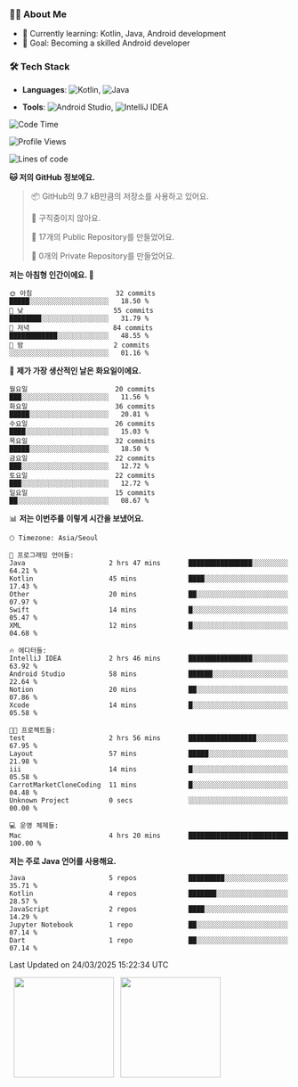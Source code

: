 ### 👨‍💻 About Me
- 🌱 Currently learning: Kotlin, Java, Android development
- 🎯 Goal: Becoming a skilled Android developer

### 🛠 Tech Stack
- **Languages**: ![Kotlin](https://img.shields.io/badge/Kotlin-0095D5?style=flat-square&logo=kotlin&logoColor=white), 
![Java](https://img.shields.io/badge/Java-007396?style=flat-square&logo=coffeescript&logoColor=white)

- **Tools**:
![Android Studio](https://img.shields.io/badge/Android%20Studio-3DDC84?style=flat-square&logo=android-studio&logoColor=white), 
![IntelliJ IDEA](https://img.shields.io/badge/IntelliJ%20IDEA-000000?style=flat-square&logo=intellij-idea&logoColor=white)

<!--START_SECTION:waka-->
![Code Time](http://img.shields.io/badge/Code%20Time-55%20hrs%2055%20mins-blue)

![Profile Views](http://img.shields.io/badge/Profile%20Views-19-blue)

![Lines of code](https://img.shields.io/badge/%EC%A0%80%EB%8A%94%20%EC%97%AC%ED%83%9C%EA%B9%8C%EC%A7%80%20-90.0%20thousand%20%EC%A4%84%EC%9D%98%20%EC%BD%94%EB%93%9C%EB%A5%BC%20%EC%9E%91%EC%84%B1%ED%96%88%EC%96%B4%EC%9A%94.-blue)

**🐱 저의 GitHub 정보에요.** 

> 📦 GitHub의 9.7 kB만큼의 저장소를 사용하고 있어요. 
 > 
> 🚫 구직중이지 않아요.
 > 
> 📜 17개의 Public Repository를 만들었어요. 
 > 
> 🔑 0개의 Private Repository를 만들었어요. 
 > 
**저는 아침형 인간이에요. 🐤** 

```text
🌞 아침                     32 commits          █████░░░░░░░░░░░░░░░░░░░░   18.50 % 
🌆 낮　                     55 commits          ████████░░░░░░░░░░░░░░░░░   31.79 % 
🌃 저녁                     84 commits          ████████████░░░░░░░░░░░░░   48.55 % 
🌙 밤　                     2 commits           ░░░░░░░░░░░░░░░░░░░░░░░░░   01.16 % 
```
📅 **제가 가장 생산적인 날은 화요일이에요.** 

```text
월요일                      20 commits          ███░░░░░░░░░░░░░░░░░░░░░░   11.56 % 
화요일                      36 commits          █████░░░░░░░░░░░░░░░░░░░░   20.81 % 
수요일                      26 commits          ████░░░░░░░░░░░░░░░░░░░░░   15.03 % 
목요일                      32 commits          █████░░░░░░░░░░░░░░░░░░░░   18.50 % 
금요일                      22 commits          ███░░░░░░░░░░░░░░░░░░░░░░   12.72 % 
토요일                      22 commits          ███░░░░░░░░░░░░░░░░░░░░░░   12.72 % 
일요일                      15 commits          ██░░░░░░░░░░░░░░░░░░░░░░░   08.67 % 
```


📊 **저는 이번주를 이렇게 시간을 보냈어요.** 

```text
🕑︎ Timezone: Asia/Seoul

💬 프로그래밍 언어들: 
Java                     2 hrs 47 mins       ████████████████░░░░░░░░░   64.21 % 
Kotlin                   45 mins             ████░░░░░░░░░░░░░░░░░░░░░   17.43 % 
Other                    20 mins             ██░░░░░░░░░░░░░░░░░░░░░░░   07.97 % 
Swift                    14 mins             █░░░░░░░░░░░░░░░░░░░░░░░░   05.47 % 
XML                      12 mins             █░░░░░░░░░░░░░░░░░░░░░░░░   04.68 % 

🔥 에디터들: 
IntelliJ IDEA            2 hrs 46 mins       ████████████████░░░░░░░░░   63.92 % 
Android Studio           58 mins             ██████░░░░░░░░░░░░░░░░░░░   22.64 % 
Notion                   20 mins             ██░░░░░░░░░░░░░░░░░░░░░░░   07.86 % 
Xcode                    14 mins             █░░░░░░░░░░░░░░░░░░░░░░░░   05.58 % 

🐱‍💻 프로젝트들: 
test                     2 hrs 56 mins       █████████████████░░░░░░░░   67.95 % 
Layout                   57 mins             █████░░░░░░░░░░░░░░░░░░░░   21.98 % 
iii                      14 mins             █░░░░░░░░░░░░░░░░░░░░░░░░   05.58 % 
CarrotMarketCloneCoding  11 mins             █░░░░░░░░░░░░░░░░░░░░░░░░   04.48 % 
Unknown Project          0 secs              ░░░░░░░░░░░░░░░░░░░░░░░░░   00.00 % 

💻 운영 체제들: 
Mac                      4 hrs 20 mins       █████████████████████████   100.00 % 
```

**저는 주로 Java 언어를 사용해요.** 

```text
Java                     5 repos             █████████░░░░░░░░░░░░░░░░   35.71 % 
Kotlin                   4 repos             ███████░░░░░░░░░░░░░░░░░░   28.57 % 
JavaScript               2 repos             ████░░░░░░░░░░░░░░░░░░░░░   14.29 % 
Jupyter Notebook         1 repo              ██░░░░░░░░░░░░░░░░░░░░░░░   07.14 % 
Dart                     1 repo              ██░░░░░░░░░░░░░░░░░░░░░░░   07.14 % 
```




 Last Updated on 24/03/2025 15:22:34 UTC
<!--END_SECTION:waka-->

<p>
  <img height="180em" src="https://github-readme-stats.vercel.app/api?username=JongHyun070105&show_icons=true&include_all_commits=true&bg_color=0d1117&title_color=ffffff&text_color=c9d1d9&icon_color=79ff97">
  <img height="180em" src="https://github-readme-stats.vercel.app/api/top-langs/?username=JongHyun070105&layout=compact&langs_count=4&bg_color=0d1117&title_color=ffffff&text_color=c9d1d9&hide=php,jupyter%20notebook&hide_repo=EcoStep,mimir,git-session">
</p>
